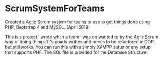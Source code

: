 # ScrumSystemForTeams
Created a Agile Scrum system for teams to use to get things done using PHP, Bootstrap 4 and MySQL. (April 2019)

This is a project I wrote when a team I was on wanted to try the Agile Scrum way of doing things. It's poorly written and needs to be refactored in OOP, but still works. You can run this with a simply XAMPP setup or any setup that supports PHP. The SQL file is provided for the Database Structure.
